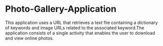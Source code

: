 # Photo-Gallery-Application
This application uses a URL that retrieves a text file containing a dictionary of keywords and image URLs related to the associated keyword.The application consists of a single activity that enables the user to download and view online photos.
